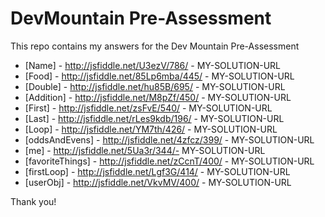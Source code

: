 DevMountain Pre-Assessment
=========

This repo contains my answers for the Dev Mountain Pre-Assessment

* [Name] - http://jsfiddle.net/U3ezV/786/ - MY-SOLUTION-URL
* [Food] - http://jsfiddle.net/85Lp6mba/445/ - MY-SOLUTION-URL
* [Double] - http://jsfiddle.net/hu85B/695/ - MY-SOLUTION-URL
* [Addition] - http://jsfiddle.net/M8pZf/450/ - MY-SOLUTION-URL
* [First] - http://jsfiddle.net/zsFvE/540/ - MY-SOLUTION-URL
* [Last] -  http://jsfiddle.net/rLes9kdb/196/ - MY-SOLUTION-URL
* [Loop] - http://jsfiddle.net/YM7th/426/ - MY-SOLUTION-URL
* [oddsAndEvens] - http://jsfiddle.net/4zfcz/399/ - MY-SOLUTION-URL
* [me] - http://jsfiddle.net/5Ua3r/344/- MY-SOLUTION-URL
* [favoriteThings] - http://jsfiddle.net/zCcnT/400/ - MY-SOLUTION-URL
* [firstLoop] - http://jsfiddle.net/Lgf3G/414/ - MY-SOLUTION-URL
* [userObj] - http://jsfiddle.net/VkvMV/400/ - MY-SOLUTION-URL

Thank you!